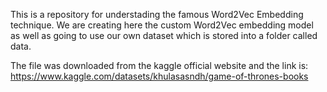 This is a repository for understading the famous Word2Vec Embedding technique.
We are creating here the custom Word2Vec embedding model as well as going to use
our own dataset which is stored into a folder called data. 

The file was downloaded from the kaggle official website 
and the link is: https://www.kaggle.com/datasets/khulasasndh/game-of-thrones-books